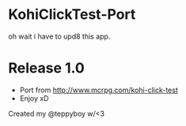 # KohiClickTest-Port

oh wait i have to upd8 this app.

# Release 1.0
- Port from http://www.mcrpg.com/kohi-click-test
- Enjoy xD

Created my @teppyboy w/<3
